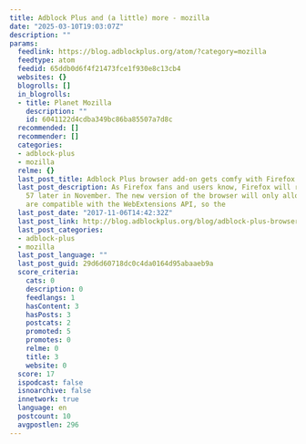 ```yaml
---
title: Adblock Plus and (a little) more - mozilla
date: "2025-03-10T19:03:07Z"
description: ""
params:
  feedlink: https://blog.adblockplus.org/atom/?category=mozilla
  feedtype: atom
  feedid: 65ddb0d6f4f21473fce1f930e8c13cb4
  websites: {}
  blogrolls: []
  in_blogrolls:
  - title: Planet Mozilla
    description: ""
    id: 6041122d4cdba349bc86ba85507a7d8c
  recommended: []
  recommender: []
  categories:
  - adblock-plus
  - mozilla
  relme: {}
  last_post_title: Adblock Plus browser add-on gets comfy with Firefox 57
  last_post_description: As Firefox fans and users know, Firefox will release version
    57 later in November. The new version of the browser will only allow add-ons that
    are compatible with the WebExtensions API, so the
  last_post_date: "2017-11-06T14:42:32Z"
  last_post_link: http://blog.adblockplus.org/blog/adblock-plus-browser-add-on-gets-comfy-with-firefox-57
  last_post_categories:
  - adblock-plus
  - mozilla
  last_post_language: ""
  last_post_guid: 29d6d60718dc0c4da0164d95abaaeb9a
  score_criteria:
    cats: 0
    description: 0
    feedlangs: 1
    hasContent: 3
    hasPosts: 3
    postcats: 2
    promoted: 5
    promotes: 0
    relme: 0
    title: 3
    website: 0
  score: 17
  ispodcast: false
  isnoarchive: false
  innetwork: true
  language: en
  postcount: 10
  avgpostlen: 296
---
```

